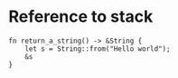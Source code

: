 # Reference to stack

```aquascope,permissions
fn return_a_string() -> &String {
    let s = String::from("Hello world");
    &s
}
```
